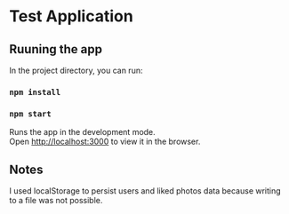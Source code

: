 # Test Application

## Ruuning the app

In the project directory, you can run:

### `npm install`
### `npm start`

Runs the app in the development mode.\
Open [http://localhost:3000](http://localhost:3000) to view it in the browser.

## Notes

I used localStorage to persist users and liked photos data because writing to a file was not possible.

